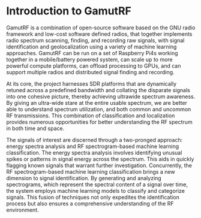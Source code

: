 # Introduction to GamutRF

GamutRF is a combination of open-source software based on the GNU radio framework and low-cost software defined radios, that together implements radio spectrum scanning, finding, and recording raw signals, with signal identification and geolocalization using a variety of machine learning approaches. GamutRF can be run on a set of Raspberry Pi4s working together in a mobile/battery powered system, can scale up to more powerful compute platforms, can offload processing to GPUs, and can support multiple radios and distributed signal finding and recording.  

At its core, the project harnesses SDR platforms that are dynamically retuned across a predefined bandwidth and collating the disparate signals into one cohesive picture, thereby achieving ultrawide spectrum awareness. By giving an ultra-wide stare at the entire usable spectrum, we are better able to understand spectrum utilization, and both common and uncommon RF transmissions. This combination of classification and localization provides numerous opportunities for better understanding the RF spectrum in both time and space. 

The signals of interest are discerned through a two-pronged approach: energy spectra analysis and RF spectrogram-based machine learning classification. The energy spectra analysis involves identifying unusual spikes or patterns in signal energy across the spectrum. This aids in quickly flagging known signals that warrant further investigation. Concurrently, the RF spectrogram-based machine learning classification brings a new dimension to signal identification. By generating and analyzing spectrograms, which represent the spectral content of a signal over time, the system employs machine learning models to classify and categorize signals. This fusion of techniques not only expedites the identification process but also ensures a comprehensive understanding of the RF environment. 